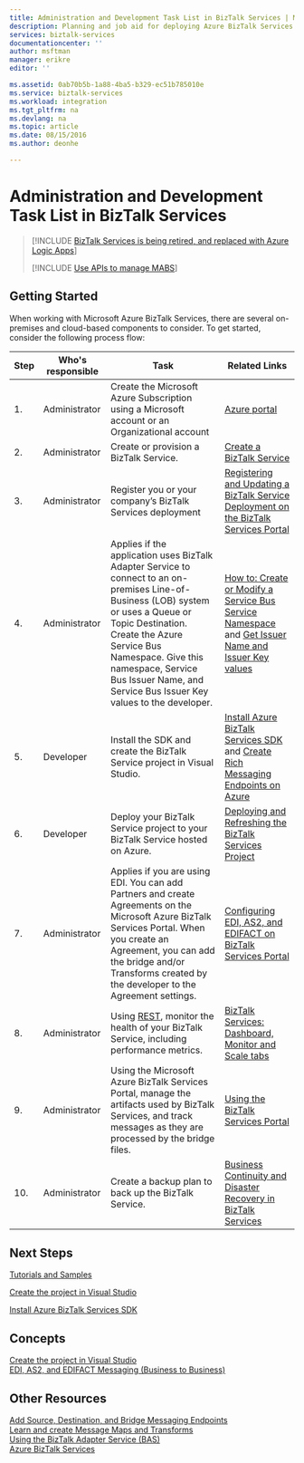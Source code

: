 ```yaml
---
title: Administration and Development Task List in BizTalk Services | Microsoft Docs
description: Planning and job aid for deploying Azure BizTalk Services.
services: biztalk-services
documentationcenter: ''
author: msftman
manager: erikre
editor: ''

ms.assetid: 0ab70b5b-1a88-4ba5-b329-ec51b785010e
ms.service: biztalk-services
ms.workload: integration
ms.tgt_pltfrm: na
ms.devlang: na
ms.topic: article
ms.date: 08/15/2016
ms.author: deonhe

---
```

# Administration and Development Task List in BizTalk Services

> [!INCLUDE [BizTalk Services is being retired, and replaced with Azure Logic Apps](../../includes/biztalk-services-retirement.md)]
> 
> [!INCLUDE [Use APIs to manage MABS](../../includes/biztalk-services-retirement-azure-classic-portal.md)]

## Getting Started
When working with Microsoft Azure BizTalk Services, there are several on-premises and cloud-based components to consider. To get started, consider the following process flow:  

| Step | Who's responsible | Task | Related Links |
| --- | --- | --- | --- |
| 1. |Administrator |Create the Microsoft Azure Subscription using a Microsoft account or an Organizational account |[Azure portal](https://portal.azure.com) |
| 2. |Administrator |Create or provision a BizTalk Service. |[Create a BizTalk Service](https://msdn.microsoft.com/library/azure/dn232347.aspx) |
| 3. |Administrator |Register you or your company’s BizTalk Services deployment |[Registering and Updating a BizTalk Service Deployment on the BizTalk Services Portal](https://msdn.microsoft.com/library/azure/hh689837.aspx) |
| 4. |Administrator |Applies if the application uses BizTalk Adapter Service to connect to an on-premises Line-of-Business (LOB) system or uses a Queue or Topic Destination.  Create the Azure Service Bus Namespace. Give this namespace, Service Bus Issuer Name, and Service Bus Issuer Key values to the developer. |[How to: Create or Modify a Service Bus Service Namespace](../service-bus-messaging/service-bus-dotnet-get-started-with-queues.md) and [Get Issuer Name and Issuer Key values](biztalk-issuer-name-issuer-key.md) |
| 5. |Developer |Install the SDK and create the BizTalk Service project in Visual Studio. |[Install Azure BizTalk Services SDK](https://msdn.microsoft.com/library/azure/hh689760.aspx) and [Create Rich Messaging Endpoints on Azure](https://msdn.microsoft.com/library/azure/hh689766.aspx) |
| 6. |Developer |Deploy your BizTalk Service project to your BizTalk Service hosted on Azure. |[Deploying and Refreshing the BizTalk Services Project](https://msdn.microsoft.com/library/azure/hh689881.aspx) |
| 7. |Administrator |Applies if you are using EDI.  You can add Partners and create Agreements on the Microsoft Azure BizTalk Services Portal. When you create an Agreement, you can add the bridge and/or Transforms created by the developer to the Agreement settings. |[Configuring EDI, AS2, and EDIFACT on BizTalk Services Portal](https://msdn.microsoft.com/library/azure/hh689853.aspx) |
| 8. |Administrator |Using [REST](https://msdn.microsoft.com/library/azure/dn232347.aspx), monitor the health of your BizTalk Service, including performance metrics. |[BizTalk Services: Dashboard, Monitor and Scale tabs](http://go.microsoft.com/fwlink/p/?LinkID=302281) |
| 9. |Administrator |Using the Microsoft Azure BizTalk Services Portal, manage the artifacts used by BizTalk Services, and track messages as they are processed by the bridge files. |[Using the BizTalk Services Portal](https://msdn.microsoft.com/library/azure/dn874043.aspx) |
| 10. |Administrator |Create a backup plan to back up the BizTalk Service. |[Business Continuity and Disaster Recovery in BizTalk Services](https://msdn.microsoft.com/library/azure/dn509557.aspx) |

## Next Steps
[Tutorials and Samples](https://msdn.microsoft.com/library/azure/hh689895.aspx)

[Create the project in Visual Studio](https://msdn.microsoft.com/library/azure/hh689811.aspx)

[Install Azure BizTalk Services SDK](https://msdn.microsoft.com/library/azure/hh689760.aspx)

## Concepts
[Create the project in Visual Studio](https://msdn.microsoft.com/library/azure/hh689811.aspx)  
[EDI, AS2, and EDIFACT Messaging (Business to Business)](https://msdn.microsoft.com/library/azure/hh689898.aspx)  

## Other Resources
[Add Source, Destination, and Bridge Messaging Endpoints](https://msdn.microsoft.com/library/azure/hh689877.aspx)  
[Learn and create Message Maps and Transforms](https://msdn.microsoft.com/library/azure/hh689905.aspx)  
[Using the BizTalk Adapter Service (BAS)](https://msdn.microsoft.com/library/azure/hh689889.aspx)  
[Azure BizTalk Services](http://go.microsoft.com/fwlink/p/?LinkID=303664)

